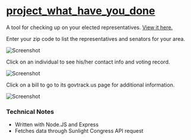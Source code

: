 # [project_what_have_you_done](http://blackwright-whyd.herokuapp.com/)

A tool for checking up on your elected representatives. [View it here.](http://blackwright-whyd.herokuapp.com/)

Enter your zip code to list the representatives and senators for your area.

![Screenshot](https://github.com/blackwright/project_what_have_you_done/screenshots/whyd1.jpg?raw=true)

Click on an individual to see his/her contact info and voting record.

![Screenshot](https://github.com/blackwright/project_what_have_you_done/screenshots/whyd2.jpg?raw=true)

Click on a bill to go to its govtrack.us page for additional information.

![Screenshot](https://github.com/blackwright/project_what_have_you_done/screenshots/whyd3.jpg?raw=true)

### Technical Notes

- Written with Node.JS and Express
- Fetches data through Sunlight Congress API request
